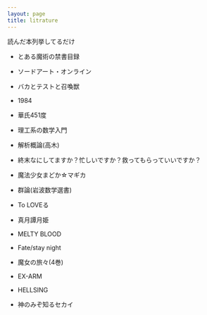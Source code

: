 ```yaml
---
layout: page
title: litrature
---
```

読んだ本列挙してるだけ

- とある魔術の禁書目録

- ソードアート・オンライン

- バカとテストと召喚獣

- 1984

- 華氏451度

- 理工系の数学入門

- 解析概論(高木)

- 終末なにしてますか？忙しいですか？救ってもらっていいですか？

- 魔法少女まどか☆マギカ

- 群論(岩波数学選書)

- To LOVEる

- 真月譚月姫

- MELTY BLOOD

- Fate/stay night 

- 魔女の旅々(4巻)

- EX-ARM

- HELLSING

- 神のみぞ知るセカイ
